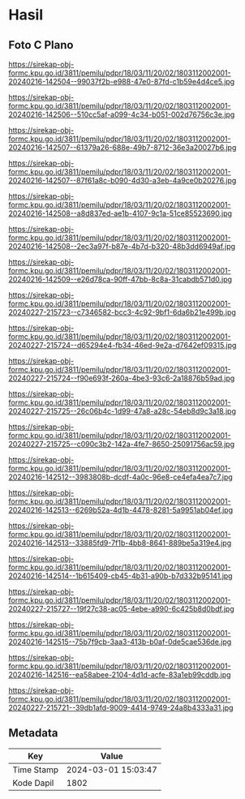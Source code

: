 # Hasil

## Foto C Plano

https://sirekap-obj-formc.kpu.go.id/3811/pemilu/pdpr/18/03/11/20/02/1803112002001-20240216-142504--99037f2b-e988-47e0-87fd-c1b59e4d4ce5.jpg

https://sirekap-obj-formc.kpu.go.id/3811/pemilu/pdpr/18/03/11/20/02/1803112002001-20240216-142506--510cc5af-a099-4c34-b051-002d76756c3e.jpg

https://sirekap-obj-formc.kpu.go.id/3811/pemilu/pdpr/18/03/11/20/02/1803112002001-20240216-142507--61379a26-688e-49b7-8712-36e3a20027b6.jpg

https://sirekap-obj-formc.kpu.go.id/3811/pemilu/pdpr/18/03/11/20/02/1803112002001-20240216-142507--87f61a8c-b090-4d30-a3eb-4a9ce0b20276.jpg

https://sirekap-obj-formc.kpu.go.id/3811/pemilu/pdpr/18/03/11/20/02/1803112002001-20240216-142508--a8d837ed-ae1b-4107-9c1a-51ce85523690.jpg

https://sirekap-obj-formc.kpu.go.id/3811/pemilu/pdpr/18/03/11/20/02/1803112002001-20240216-142508--2ec3a97f-b87e-4b7d-b320-48b3dd6949af.jpg

https://sirekap-obj-formc.kpu.go.id/3811/pemilu/pdpr/18/03/11/20/02/1803112002001-20240216-142509--e26d78ca-90ff-47bb-8c8a-31cabdb571d0.jpg

https://sirekap-obj-formc.kpu.go.id/3811/pemilu/pdpr/18/03/11/20/02/1803112002001-20240227-215723--c7346582-bcc3-4c92-9bf1-6da6b21e499b.jpg

https://sirekap-obj-formc.kpu.go.id/3811/pemilu/pdpr/18/03/11/20/02/1803112002001-20240227-215724--d65294e4-fb34-46ed-9e2a-d7642ef09315.jpg

https://sirekap-obj-formc.kpu.go.id/3811/pemilu/pdpr/18/03/11/20/02/1803112002001-20240227-215724--f90e693f-260a-4be3-93c6-2a18876b59ad.jpg

https://sirekap-obj-formc.kpu.go.id/3811/pemilu/pdpr/18/03/11/20/02/1803112002001-20240227-215725--26c06b4c-1d99-47a8-a28c-54eb8d9c3a18.jpg

https://sirekap-obj-formc.kpu.go.id/3811/pemilu/pdpr/18/03/11/20/02/1803112002001-20240227-215725--c090c3b2-142a-4fe7-8650-25091756ac59.jpg

https://sirekap-obj-formc.kpu.go.id/3811/pemilu/pdpr/18/03/11/20/02/1803112002001-20240216-142512--3983808b-dcdf-4a0c-96e8-ce4efa4ea7c7.jpg

https://sirekap-obj-formc.kpu.go.id/3811/pemilu/pdpr/18/03/11/20/02/1803112002001-20240216-142513--6269b52a-4d1b-4478-8281-5a9951ab04ef.jpg

https://sirekap-obj-formc.kpu.go.id/3811/pemilu/pdpr/18/03/11/20/02/1803112002001-20240216-142513--33885fd9-7f1b-4bb8-8641-889be5a319e4.jpg

https://sirekap-obj-formc.kpu.go.id/3811/pemilu/pdpr/18/03/11/20/02/1803112002001-20240216-142514--1b615409-cb45-4b31-a90b-b7d332b95141.jpg

https://sirekap-obj-formc.kpu.go.id/3811/pemilu/pdpr/18/03/11/20/02/1803112002001-20240227-215727--19f27c38-ac05-4ebe-a990-6c425b8d0bdf.jpg

https://sirekap-obj-formc.kpu.go.id/3811/pemilu/pdpr/18/03/11/20/02/1803112002001-20240216-142515--75b7f9cb-3aa3-413b-b0af-0de5cae536de.jpg

https://sirekap-obj-formc.kpu.go.id/3811/pemilu/pdpr/18/03/11/20/02/1803112002001-20240216-142516--ea58abee-2104-4d1d-acfe-83a1eb99cddb.jpg

https://sirekap-obj-formc.kpu.go.id/3811/pemilu/pdpr/18/03/11/20/02/1803112002001-20240227-215721--39db1afd-9009-4414-9749-24a8b4333a31.jpg


## Metadata

| Key        | Value               |
| ---------- | ------------------- |
| Time Stamp | 2024-03-01 15:03:47 |
| Kode Dapil | 1802                |



